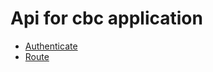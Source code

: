 # Api for cbc application

- [Authenticate](https://github.com/CBCMoving/cbc_application/blob/master/Authenticate.md "Watch more")
- [Route](https://github.com/CBCMoving/cbc_application/blob/master/Routes.md "Watch more")
